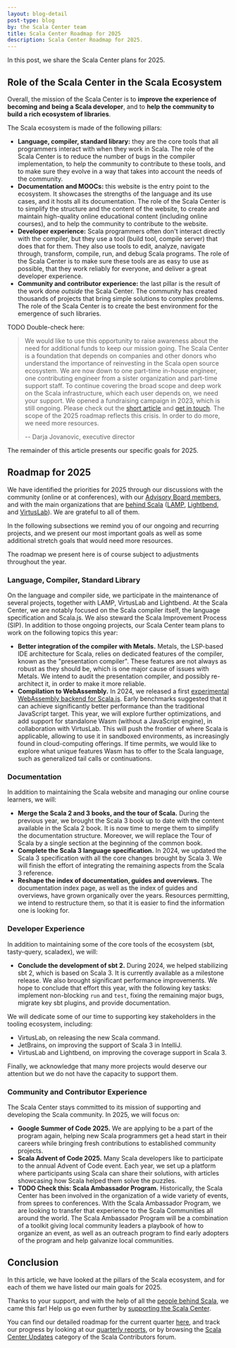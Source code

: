 ```yaml
---
layout: blog-detail
post-type: blog
by: the Scala Center team
title: Scala Center Roadmap for 2025
description: Scala Center Roadmap for 2025.
---
```


In this post, we share the Scala Center plans for 2025.

## Role of the Scala Center in the Scala Ecosystem

Overall, the mission of the Scala Center is to **improve the experience of becoming and being a Scala developer**, and to **help the community to build a rich ecosystem of libraries**.

The Scala ecosystem is made of the following pillars:

- **Language, compiler, standard library:** they are the core tools that all programmers interact with when they work in Scala.
  The role of the Scala Center is to reduce the number of bugs in the compiler implementation, to help the community to contribute to these tools, and to make sure they evolve in a way that takes into account the needs of the community.
- **Documentation and MOOCs:** this website is the entry point to the ecosystem.
  It showcases the strengths of the language and its use cases, and it hosts all its documentation.
  The role of the Scala Center is to simplify the structure and the content of the website, to create and maintain high-quality online educational content (including online courses), and to help the community to contribute to the website.
- **Developer experience:** Scala programmers often don't interact directly with the compiler, but they use a tool (build tool, compile server) that does that for them.
  They also use tools to edit, analyze, navigate through, transform, compile, run, and debug Scala programs.
  The role of the Scala Center is to make sure these tools are as easy to use as possible, that they work reliably for everyone, and deliver a great developer experience.
- **Community and contributor experience:** the last pillar is the result of the work done _outside_ the Scala Center.
  The community has created thousands of projects that bring simple solutions to complex problems.
  The role of the Scala Center is to create the best environment for the emergence of such libraries.

TODO Double-check here:

> We would like to use this opportunity to raise awareness about the need for additional funds to keep our mission going.
> The Scala Center is a foundation that depends on companies and other donors who understand the importance of reinvesting in the Scala open source ecosystem.
> We are now down to one part-time in-house engineer, one contributing engineer from a sister organization and part-time support staff.
> To continue covering the broad scope and deep work on the Scala infrastructure, which each user depends on, we need your support.
> We opened a fundraising campaign in 2023, which is still ongoing.
> Please check out the [short article](https://scala-lang.org/blog/2023/09/11/scala-center-fundraising.html) and [get in touch](https://airtable.com/appu0c7lWteTaOonJ/shrMKPncLDdVK5cyW).
> The scope of the 2025 roadmap reflects this crisis.
> In order to do more, we need more resources.
>
> -- Darja Jovanovic, executive director

The remainder of this article presents our specific goals for 2025.

## Roadmap for 2025

We have identified the priorities for 2025 through our discussions with the community (online or at conferences), with our [Advisory Board members](https://scala.epfl.ch/#advisory-board-member-list), and with the main organizations that are [behind Scala](https://www.scala-lang.org/community/#whos-behind-scala) ([LAMP](https://lamp.epfl.ch), [Lightbend](https://lightbend.com), and [VirtusLab](https://virtuslab.com)).
We are grateful to all of them.

In the following subsections we remind you of our ongoing and recurring projects, and we present our most important goals as well as some additional stretch goals that would need more resources.

The roadmap we present here is of course subject to adjustments throughout the year.

### Language, Compiler, Standard Library

On the language and compiler side, we participate in the maintenance of several projects, together with LAMP, VirtusLab and Lightbend.
At the Scala Center, we are notably focused on the Scala compiler itself, the language specification and Scala.js.
We also steward the Scala Improvement Process (SIP).
In addition to those ongoing projects, our Scala Center team plans to work on the following topics this year:

- **Better integration of the compiler with Metals.**
  Metals, the LSP-based IDE architecture for Scala, relies on dedicated features of the compiler, known as the "presentation compiler".
  These features are not always as robust as they should be, which is one major cause of issues with Metals.
  We intend to audit the presentation compiler, and possibly re-architect it, in order to make it more reliable.
- **Compilation to WebAssembly.**
  In 2024, we released a first [experimental WebAssembly backend for Scala.js](https://www.scala-js.org/doc/project/webassembly.html).
  Early benchmarks suggested that it can achieve significantly better performance than the traditional JavaScript target.
  This year, we will explore further optimizations, and add support for standalone Wasm (without a JavaScript engine), in collaboration with VirtusLab.
  This will push the frontier of where Scala is applicable, allowing to use it in sandboxed environments, as increasingly found in cloud-computing offerings.
  If time permits, we would like to explore what unique features Wasm has to offer to the Scala language, such as generalized tail calls or continuations.

### Documentation

In addition to maintaining the Scala website and managing our online course learners, we will:

- **Merge the Scala 2 and 3 books, and the tour of Scala.**
  During the previous year, we brought the Scala 3 book up to date with the content available in the Scala 2 book.
  It is now time to merge them to simplify the documentation structure.
  Moreover, we will replace the Tour of Scala by a single section at the beginning of the common book.
- **Complete the Scala 3 language specification.**
  In 2024, we updated the Scala 3 specification with all the core changes brought by Scala 3.
  We will finish the effort of integrating the remaining aspects from the Scala 3 reference.
- **Reshape the index of documentation, guides and overviews.**
  The documentation index page, as well as the index of guides and overviews, have grown organically over the years.
  Resources permitting, we intend to restructure them, so that it is easier to find the information one is looking for.

### Developer Experience

In addition to maintaining some of the core tools of the ecosystem (sbt, tasty-query, scaladex), we will:

- **Conclude the development of sbt 2.**
  During 2024, we helped stabilizing sbt 2, which is based on Scala 3.
  It is currently available as a milestone release.
  We also brought significant performance improvements.
  We hope to conclude that effort this year, with the following key tasks: implement non-blocking `run` and `test`, fixing the remaining major bugs, migrate key sbt plugins, and provide documentation.

We will dedicate some of our time to supporting key stakeholders in the tooling ecosystem, including:

- VirtusLab, on releasing the new Scala command.
- JetBrains, on improving the support of Scala 3 in IntelliJ.
- VirtusLab and Lightbend, on improving the coverage support in Scala 3.

Finally, we acknowledge that many more projects would deserve our attention but we do not have the capacity to support them.

### Community and Contributor Experience

The Scala Center stays committed to its mission of supporting and developing the Scala community.
In 2025, we will focus on:

- **Google Summer of Code 2025.**
  We are applying to be a part of the program again, helping new Scala programmers get a head start in their careers while bringing fresh contributions to established community projects.
- **Scala Advent of Code 2025.**
  Many Scala developers like to participate to the annual Advent of Code event.
  Each year, we set up a platform where participants using Scala can share their solutions, with articles showcasing how Scala helped them solve the puzzles.
- **TODO Check this: Scala Ambassador Program.**
  Historically, the Scala Center has been involved in the organization of a wide variety of events, from sprees to conferences.
  With the Scala Ambassador Program, we are looking to transfer that experience to the Scala Communities all around the world.
  The Scala Ambassador Program will be a combination of a toolkit giving local community leaders a playbook of how to organize an event, as well as an outreach program to find early adopters of the program and help galvanize local communities.

## Conclusion

In this article, we have looked at the pillars of the Scala ecosystem, and for each of them we have listed our main goals for 2025.

Thanks to your support, and with the help of all the [people behind Scala](https://www.scala-lang.org/community/#whos-behind-scala), we came this far!
Help us go even further by [supporting the Scala Center](https://scala.epfl.ch/faqs.html).

You can find our detailed roadmap for the current quarter [here](https://scala.epfl.ch/projects.html), and track our progress by looking at our [quarterly reports](https://scala.epfl.ch/records.html), or by browsing the [Scala Center Updates](https://contributors.scala-lang.org/c/scala-center/25) category of the Scala Contributors forum.
